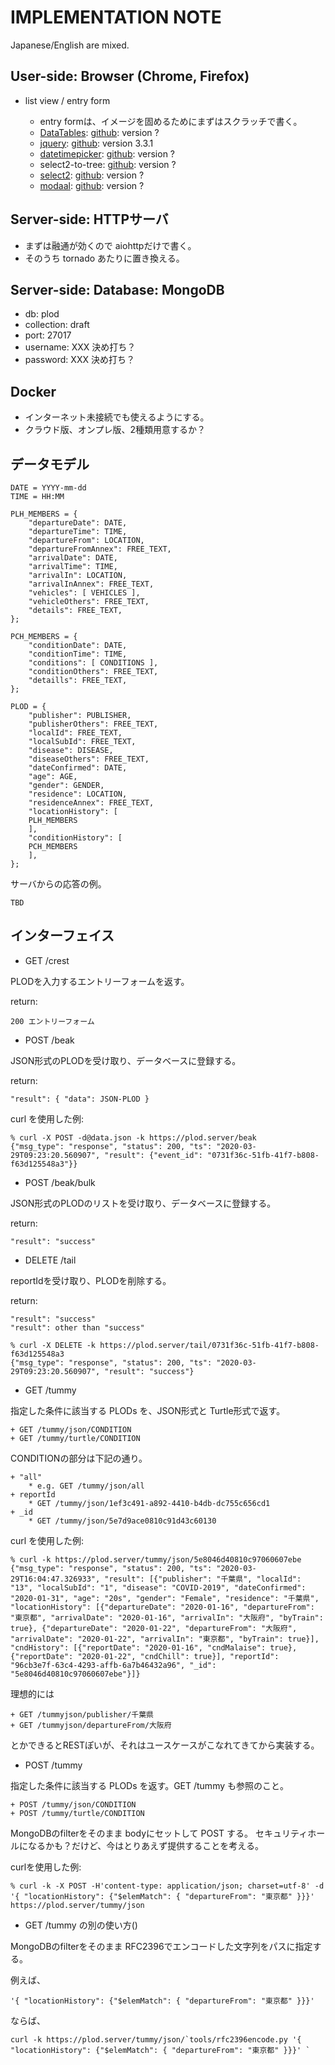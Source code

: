 IMPLEMENTATION NOTE
====================

Japanese/English are mixed.

## User-side: Browser (Chrome, Firefox)

- list view / entry form

    + entry formは、イメージを固めるためにまずはスクラッチで書く。
    + [DataTables](https://datatables.net/): [github](https://github.com/DataTables/DataTables): version ?
    + [jquery](https://jquery.com/): [github](https://github.com/jquery/jquery): version 3.3.1
    + [datetimepicker](https://xdsoft.net/jqplugins/datetimepicker/): [github](https://github.com/xdan/datetimepicker): version ?
    + select2-to-tree: [github](https://github.com/clivezhg/select2-to-tree): version ?
    + [select2](https://select2.org/): [github](https://github.com/select2/select2): version ?
    + [modaal](http://humaan.com/modaal/): [github](https://github.com/humaan/Modaal): version ?

## Server-side: HTTPサーバ

- まずは融通が効くので aiohttpだけで書く。
- そのうち tornado あたりに置き換える。

## Server-side: Database: MongoDB

- db: plod
- collection: draft
- port: 27017
- username: XXX 決め打ち？
- password: XXX 決め打ち？

## Docker

- インターネット未接続でも使えるようにする。
- クラウド版、オンプレ版、2種類用意するか？

## データモデル

```
DATE = YYYY-mm-dd
TIME = HH:MM

PLH_MEMBERS = {
    "departureDate": DATE,
    "departureTime": TIME,
    "departureFrom": LOCATION,
    "departureFromAnnex": FREE_TEXT,
    "arrivalDate": DATE,
    "arrivalTime": TIME,
    "arrivalIn": LOCATION,
    "arrivalInAnnex": FREE_TEXT,
    "vehicles": [ VEHICLES ],
    "vehicleOthers": FREE_TEXT,
    "details": FREE_TEXT,
};

PCH_MEMBERS = {
    "conditionDate": DATE,
    "conditionTime": TIME,
    "conditions": [ CONDITIONS ],
    "conditionOthers": FREE_TEXT,
    "detaills": FREE_TEXT,
};

PLOD = {
    "publisher": PUBLISHER,
    "publisherOthers": FREE_TEXT,
    "localId": FREE_TEXT,
    "localSubId": FREE_TEXT,
    "disease": DISEASE,
    "diseaseOthers": FREE_TEXT,
    "dateConfirmed": DATE,
    "age": AGE,
    "gender": GENDER,
    "residence": LOCATION,
    "residenceAnnex": FREE_TEXT,
    "locationHistory": [
	PLH_MEMBERS
    ],
    "conditionHistory": [
	PCH_MEMBERS
    ],
};
```

サーバからの応答の例。

```
TBD
```

## インターフェイス

- GET /crest

PLODを入力するエントリーフォームを返す。

return:

    200 エントリーフォーム

- POST /beak

JSON形式のPLODを受け取り、データベースに登録する。

return:

    "result": { "data": JSON-PLOD }

curl を使用した例:

```
% curl -X POST -d@data.json -k https://plod.server/beak
{"msg_type": "response", "status": 200, "ts": "2020-03-29T09:23:20.560907", "result": {"event_id": "0731f36c-51fb-41f7-b808-f63d125548a3"}}
```

- POST /beak/bulk

JSON形式のPLODのリストを受け取り、データベースに登録する。

return:

    "result": "success"

- DELETE /tail

reportIdを受け取り、PLODを削除する。

return:

    "result": "success"
    "result": other than "success"

```
% curl -X DELETE -k https://plod.server/tail/0731f36c-51fb-41f7-b808-f63d125548a3
{"msg_type": "response", "status": 200, "ts": "2020-03-29T09:23:20.560907", "result": "success"}
```

- GET /tummy

指定した条件に該当する PLODs を、JSON形式と Turtle形式で返す。

    + GET /tummy/json/CONDITION
    + GET /tummy/turtle/CONDITION

CONDITIONの部分は下記の通り。

    + "all"
        * e.g. GET /tummy/json/all
    + reportId
        * GET /tummy/json/1ef3c491-a892-4410-b4db-dc755c656cd1
    + _id
        * GET /tummy/json/5e7d9ace0810c91d43c60130

curl を使用した例:

```
% curl -k https://plod.server/tummy/json/5e8046d40810c97060607ebe
{"msg_type": "response", "status": 200, "ts": "2020-03-29T16:04:47.326933", "result": [{"publisher": "千葉県", "localId": "13", "localSubId": "1", "disease": "COVID-2019", "dateConfirmed": "2020-01-31", "age": "20s", "gender": "Female", "residence": "千葉県", "locationHistory": [{"departureDate": "2020-01-16", "departureFrom": "東京都", "arrivalDate": "2020-01-16", "arrivalIn": "大阪府", "byTrain": true}, {"departureDate": "2020-01-22", "departureFrom": "大阪府", "arrivalDate": "2020-01-22", "arrivalIn": "東京都", "byTrain": true}], "cndHistory": [{"reportDate": "2020-01-16", "cndMalaise": true}, {"reportDate": "2020-01-22", "cndChill": true}], "reportId": "96cb3e7f-63c4-4293-affb-6a7b46432a96", "_id": "5e8046d40810c97060607ebe"}]}
```

理想的には

    + GET /tummyjson/publisher/千葉県
    + GET /tummyjson/departureFrom/大阪府

とかできるとRESTぽいが、それはユースケースがこなれてきてから実装する。

- POST /tummy

指定した条件に該当する PLODs を返す。GET /tummy も参照のこと。

    + POST /tummy/json/CONDITION
    + POST /tummy/turtle/CONDITION

MongoDBのfilterをそのまま bodyにセットして POST する。
セキュリティホールになるかも？だけど、今はとりあえず提供することを考える。

curlを使用した例:

```
% curl -k -X POST -H'content-type: application/json; charset=utf-8' -d '{ "locationHistory": {"$elemMatch": { "departureFrom": "東京都" }}}' https://plod.server/tummy/json
```

- GET /tummy の別の使い方()

MongoDBのfilterをそのまま RFC2396でエンコードした文字列をパスに指定する。

例えば、

    '{ "locationHistory": {"$elemMatch": { "departureFrom": "東京都" }}}'

ならば、

```
curl -k https://plod.server/tummy/json/`tools/rfc2396encode.py '{ "locationHistory": {"$elemMatch": { "departureFrom": "東京都" }}}' `
```

